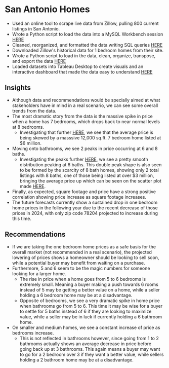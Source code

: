 # San Antonio Homes

- Used an online tool to scrape live data from Zillow, pulling 800 current listings in San Antonio.
- Wrote a Python script to load the data into a MySQL Workbench session [HERE](https://github.com/V-Holguin/SanAntonioHomes/blob/main/LoadScrapedDataIntoMySQL.py)
- Cleaned, reorganized, and formatted the data writing SQL queries [HERE](https://github.com/V-Holguin/SanAntonioHomes/blob/main/WrangleScrapedData.sql)
- Downloaded Zillow's historical data for 1 bedroom homes from their site.
- Wrote a Python script to load in the data, clean, organize, transpose, and export the data [HERE](https://github.com/V-Holguin/SanAntonioHomes/blob/main/OneBedroomDataCleaning.py)
- Loaded datasets into Tableau Desktop to create visuals and an interactive dashboard that made the data easy to understand [HERE](https://public.tableau.com/app/profile/vincent.holguin/viz/SanAntonioHomePrices/HomePrices)

## Insights
- Although data and recommendations would be specially aimed at what stakeholders have in mind in a real scenario, we can see some overall trends from the data. <br>
- The most dramatic story from the data is the massive spike in price when a home has 7 bedrooms, which drops back to near normal levels at 8 bedrooms.
  - Investigating that further [HERE](https://github.com/V-Holguin/SanAntonioHomes/blob/main/Investigate7Beds.py), we see that the average price is being skewed by a masssive 12,000 sq.ft. 7 bedroom home listed at $6 million.
- Moving onto bathrooms, we see 2 peaks in price occurring at 6 and 8 baths.
  - Investigating the peaks further [HERE](https://github.com/V-Holguin/SanAntonioHomes/blob/main/InvestigateBaths.py), we see a pretty smooth distribution peaking at 6 baths. This double peak shape is also seen to be formed by the scarcity of 8 bath homes, showing only 2 total listings with 8 baths, one of those being listed at over $3 million, bringing the average price up which can be seen on the scatter plot made [HERE](https://github.com/V-Holguin/SanAntonioHomes/blob/main/BathVsPrice.png).
- Finally, as expected, square footage and price have a strong positive correlation showing price increase as square footage increases.
- The future forecasts currently show a sustained drop in one bedroom home prices in the following year due to the recent decrease of those prices in 2024, with only zip code 78204 projected to increase during this time.

## Recommendations
- If we are taking the one bedroom home prices as a safe basis for the overall market (not recommended in a real scenario), the projected lowering of prices shows a homeowner should be looking to sell soon, while a potential buyer may benefit from waiting on a purchase.
- Furthermore, 5 and 6 seem to be the magic numbers for someone looking for a larger home.
  - The rise in price when a home goes from 5 to 6 bedrooms is extremely small. Meaning a buyer making a push towards 6 rooms instead of 5 may be getting a better value on a home, while a seller holding a 6 bedroom home may be at a disadvantage.
  - Opposite of bedrooms, we see a very dramatic spike in home price when bathrooms go from 5 to 6. This time it may be wise for a buyer to settle for 5 baths instead of 6 if they are looking to maximize value, while a seller may be in luck if currently holding a 6 bathroom home.
- On smaller and medium homes, we see a constant increase of price as bedrooms increase.
  - This is not reflected in bathrooms however, since going from 1 to 2 bathrooms actually shows an average decrease in price before going back up at 3 bathrooms. This again means a buyer may want to go for a 2 bedroom over 3 if they want a better value, while sellers holding a 2 bathroom home may be at a disadvantage.
